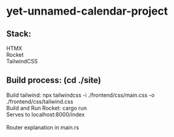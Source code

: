 # yet-unnamed-calendar-project

## Stack:

HTMX\
Rocket\
TailwindCSS

## Build process: (cd ./site)

Build tailwind: npx tailwindcss -i ./frontend/css/main.css -o ./frontend/css/tailwind.css\
Build and Run Rocket: cargo run\
Serves to localhost:8000/index\
\
Router explanation in main.rs
